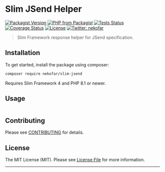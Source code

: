 # Slim JSend Helper

[![Packagist Version][icon-packagist]][link-packagist]
[![PHP from Packagist][icon-php-version]][link-packagist]
[![Tests Status][icon-workflow]][link-workflow]
[![Coverage Status][icon-coverage]][link-coverage]
[![License][icon-license]][link-license]
[![Twitter: nekofar][icon-twitter]][link-twitter]

> Slim Framework response helper for JSend specification.

## Installation

To get started, install the package using composer:

```bash
composer require nekofar/slim-jsend
```

Requires Slim Framework 4 and PHP 8.1 or newer.

## Usage

```php

```

## Contributing

Please see [CONTRIBUTING](CONTRIBUTING.md) for details.

## License

The MIT License (MIT). Please see [License File](LICENSE) for more information.

---
[icon-packagist]: https://img.shields.io/packagist/v/nekofar/slim-jsend?include_prereleases
[icon-php-version]: https://img.shields.io/packagist/php-v/nekofar/slim-jsend.svg
[icon-twitter]: https://img.shields.io/badge/follow-%40nekofar-1DA1F2?logo=twitter&style=flat
[icon-coverage]: https://codecov.io/gh/nekofar/slim-jsend/graph/badge.svg
[icon-license]: https://img.shields.io/github/license/nekofar/slim-jsend.svg
[icon-workflow]: https://img.shields.io/github/actions/workflow/status/nekofar/slim-jsend/tests.yml

[link-packagist]: https://packagist.org/packages/nekofar/slim-jsend
[link-twitter]: https://twitter.com/nekofar
[link-coverage]: https://codecov.io/gh/nekofar/slim-jsend
[link-license]: https://github.com/nekofar/slim-jsend/blob/master/LICENSE.md
[link-workflow]: https://github.com/nekofar/slim-jsend/actions/workflows/tests.yml
